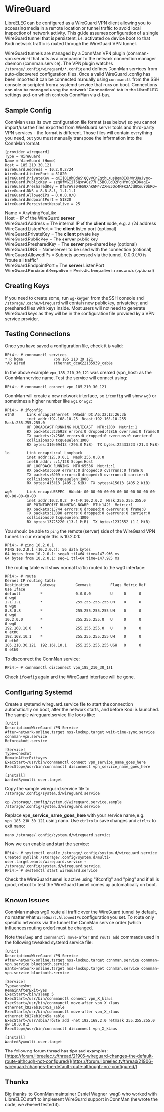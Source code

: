 # WireGuard

LibreELEC can be configured as a WireGuard VPN client allowing you to accessing media in a remote location or tunnel traffic to avoid local inspection of network activity. This guide assumes configuration of a single WireGuard tunnel that is persistent, i.e. activated on device boot so that Kodi network traffic is routed through the WireGuard VPN tunnel.

WireGuard tunnels are managed by a ConnMan VPN plugin \(connman-vpn.service\) that acts as a companion to the network connection manager daemon \(connman.service\). The VPN plugin watches `/storage/.config/wireguard/*.config` and defines ConnMan services from auto-discovered configuration files. Once a valid WireGuard .config has been imported it can be connected manually using `connmanctl` from the SSH console or scripted from a systemd service that runs on boot. Connections can also be managed using the network 'Connections' tab in the LibreELEC settings add-on which controls ConnMan via d-bus.

## Sample Config

ConnMan uses its own configuration file format \(see below\) so you cannot import/use the files exported from WireGuard server tools and third-party VPN services - the format is different. Those files will contain everything you need, but you must manually transpose the information into the ConnMan format:

```text
[provider_wireguard]
Type = WireGuard
Name = WireGuard (Home)
Host = 185.210.30.121
WireGuard.Address = 10.2.0.2/24
WireGuard.ListenPort = 51820
WireGuard.PrivateKey = qKIj010hDdWSjQQyVCnEgthLXusBgm3I6HWrJUaJymc=
WireGuard.PublicKey = zzqUfWGIil6QxrAGz77HE5BGUEdD2PgHYnCg3CDKagE=
WireGuard.PresharedKey = DfEYeVs04HS9XhKGM4/ZXHG3Qc4MFK2AJd8XouYDbRQ=
WireGuard.DNS = 8.8.8.8, 1.1.1.1
WireGuard.AllowedIPs = 0.0.0.0/0
WireGuard.EndpointPort = 51820
WireGuard.PersistentKeepalive = 25
```

Name = AnythingYouLike  
Host = IP of the WireGuard **server**  
WireGuard.Address = The internal IP of the **client** node, e.g. a /24 address  
WireGuard.ListenPort = The **client** listen port \(optional\)  
WireGuard.PrivateKey = The **client** private key  
WireGuard.PublicKey = The **server** public key  
WireGuard.PresharedKey = The **server** pre-shared key \(optional\)  
WireGuard.DNS = Nameserver to be used with the connection \(optional\)  
WireGuard.AllowedIPs = Subnets accessed via the tunnel, 0.0.0.0/0 is "route all traffic"  
WireGuard.EndpointPort = The **server** ListenPort  
WireGuard.PersistentKeepalive = Periodic keepalive in seconds \(optional\)

## Creating Keys

If you need to create some, run `wg-keygen` from the SSH console and `/storage/.cache/wireguard` will contain new publickey, privatekey, and preshared files with keys inside. Most users will not need to generate WireGuard keys as they will be in the configuration file provided by a VPN service provider.

## Testing Connections

Once you have saved a configuration file, check it is valid:

```text
RPi4:~ # connmanctl services
* R home              vpn_185_210_30_121
*AO Wired             ethernet_dca622135939_cable
```

In the above example `vpn_185_210_30_121` was created \(vpn\_host\) as the ConnMan service name. Test the service will connect using:

```text
RPi4:~ # connmanctl connect vpn_185_210_30_121
```

ConnMan will create a new network interface, so `ifconfig` will show `wg0` or sometimes a higher number like `wg1` or `wg2`:

```text
RPi4:~ # ifconfig
eth0      Link encap:Ethernet  HWaddr DC:A6:32:13:26:3b  
          inet addr:192.168.10.25  Bcast:192.168.10.255  Mask:255.255.255.0
          UP BROADCAST RUNNING MULTICAST  MTU:1500  Metric:1
          RX packets:3136938 errors:0 dropped:40816 overruns:0 frame:0
          TX packets:242506 errors:0 dropped:0 overruns:0 carrier:0
          collisions:0 txqueuelen:1000 
          RX bytes:310409413 (296.0 MiB)  TX bytes:22433323 (21.3 MiB)

lo        Link encap:Local Loopback  
          inet addr:127.0.0.1  Mask:255.0.0.0
          inet6 addr: ::1/128 Scope:Host
          UP LOOPBACK RUNNING  MTU:65536  Metric:1
          RX packets:6109 errors:0 dropped:0 overruns:0 frame:0
          TX packets:6109 errors:0 dropped:0 overruns:0 carrier:0
          collisions:0 txqueuelen:1000 
          RX bytes:415013 (405.2 KiB)  TX bytes:415013 (405.2 KiB)

wg0       Link encap:UNSPEC  HWaddr 00-00-00-00-00-00-00-00-00-00-00-00-00-00-00-00  
          inet addr:10.2.0.2  P-t-P:10.2.0.2  Mask:255.255.255.0
          UP POINTOPOINT RUNNING NOARP  MTU:1420  Metric:1
          RX packets:13744 errors:0 dropped:0 overruns:0 frame:0
          TX packets:11080 errors:0 dropped:0 overruns:0 carrier:0
          collisions:0 txqueuelen:1000 
          RX bytes:13775220 (13.1 MiB)  TX bytes:1232552 (1.1 MiB)
```

You should be able to `ping` the remote \(server\) side of the WireGuard VPN tunnel. In our example this is 10.2.0.1:

```text
RPi4:~ # ping 10.2.0.1
PING 10.2.0.1 (10.2.0.1): 56 data bytes
64 bytes from 10.2.0.1: seq=0 ttl=64 time=147.936 ms
64 bytes from 10.2.0.1: seq=1 ttl=64 time=147.955 ms
```

The routing table will show normal traffic routed to the wg0 interface:

```text
RPi4:~ # route
Kernel IP routing table
Destination     Gateway         Genmask         Flags Metric Ref    Use Iface
default         *               0.0.0.0         U     0      0        0 wg0
1.1.1.1         *               255.255.255.255 UH    0      0        0 wg0
8.8.8.8         *               255.255.255.255 UH    0      0        0 wg0
10.2.0.0        *               255.255.255.0   U     0      0        0 wg0
192.168.10.0    *               255.255.255.0   U     0      0        0 eth0
192.168.10.1    *               255.255.255.255 UH    0      0        0 eth0
185.210.30.121  192.168.10.1    255.255.255.255 UGH   0      0        0 eth0
```

To disconnect the ConnMan service:

```text
RPi4:~ # connmanctl disconnect vpn_185_210_30_121
```

Check `ifconfig` again and the WireGuard interface will be gone.

## Configuring Systemd

Create a systemd wireguard.service file to start the connection automatically on boot, after the network starts, and before Kodi is launched. The sample wireguard.service file looks like:

```text
[Unit]
Description=WireGuard VPN Service
After=network-online.target nss-lookup.target wait-time-sync.service connman-vpn.service
Before=kodi.service

[Service]
Type=oneshot
RemainAfterExit=yes
ExecStart=/usr/bin/connmanctl connect vpn_service_name_goes_here
ExecStop=/usr/bin/connmanctl disconnect vpn_service_name_goes_here

[Install]
WantedBy=multi-user.target
```

Copy the sample wireguard.service file to `/storage/.config/system.d/wireguard.service`

```text
cp /storage/.config/system.d/wireguard.service.sample /storage/.config/system.d/wireguard.service
```

Replace **vpn\_service\_name\_goes\_here** with your service name, e.g. `vpn_185_210_30_121` using nano. Use `ctrl+o` to save changes and `ctrl+x` to exit nano:

```text
nano /storage/.config/system.d/wireguard.service
```

Now we can enable and start the service:

```text
RPi4:~ # systemctl enable /storage/.config/system.d/wireguard.service
Created symlink /storage/.config/system.d/multi-user.target.wants/wireguard.service → /storage/.config/system.d/wireguard.service.
RPi4:~ # systemctl start wireguard.service
```

Check the WireGuard tunnel is active using "ifconfig" and "ping" and if all is good, reboot to test the WireGuard tunnel comes up automatically on boot.

## Known Issues

ConnMan makes wg0 route all traffic over the WireGuard tunnel by default, no matter what `WireGuard.AllowedIPs` configuration you set. To route only specific networks via the tunnel the ConnMan service order \(which influences routing order\) must be changed. 

Note the`sleep` and `connmanctl move-after` and `route add` commands used in the following tweaked systemd service file:

```text
[Unit]
Description=WireGuard VPN Service
After=network-online.target nss-lookup.target connman.service connman-vpn.service bluetooth.service
Wants=network-online.target nss-lookup.target connman.service connman-vpn.service bluetooth.service

[Service]
Type=oneshot
RemainAfterExit=yes
ExecStart=/bin/sleep 5
ExecStart=/usr/bin/connmanctl connect vpn_X_klaus
ExecStart=/usr/bin/connmanctl move-after vpn_X_klaus ethernet_b827eb10c45a_cable
ExecStart=/usr/bin/connmanctl move-after vpn_X_klaus ethernet_b827eb10c45a_cable
ExecStart=/usr/sbin/route add -net 192.168.2.0 netmask 255.255.255.0 gw 10.0.0.2
ExecStop=/usr/bin/connmanctl disconnect vpn_X_klaus

[Install]
WantedBy=multi-user.target
```

The following forum thread has tips and examples: [https://forum.libreelec.tv/thread/21906-wireguard-changes-the-default-route-although-not-configured/](https://forum.libreelec.tv/thread/21906-wireguard-changes-the-default-route-although-not-configured/) 

## Thanks

Big thanks! to ConnMan maintainer Daniel Wagner \(wagi\) who worked with LibreELEC staff to implement WireGuard support in ConnMan \(he wrote the code, we ~~abused~~ tested it\).

